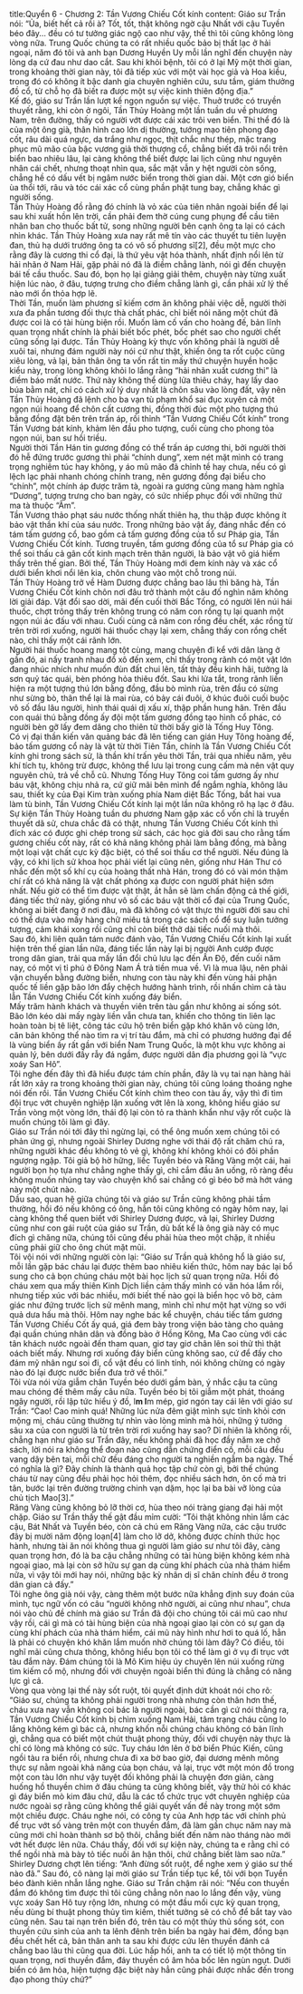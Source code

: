 title:Quyển 6 - Chương 2: Tần Vương Chiếu Cốt kính
content:
Giáo sư Trần nói: “Ủa, biết hết cả rồi à? Tốt, tốt, thật không ngờ cậu Nhất với cậu Tuyền béo đây... đều có tư tưởng giác ngộ cao như vậy, thế thì tôi cũng không lòng vòng nữa. Trung Quốc chúng ta có rất nhiều quốc bảo bị thất lạc ở hải ngoại, năm đó tôi và anh bạn Dương Huyền Uy mỗi lần nghĩ đến chuyện này lòng dạ cứ đau như dao cắt. Sau khi khỏi bệnh, tôi có ở lại Mỹ một thời gian, trong khoảng thời gian này, tôi đã tiếp xúc với một vài học giả và Hoa kiều, trong đó có không ít bậc danh gia chuyên nghiên cứu, sưu tầm, giám thưởng đồ cổ, từ chỗ họ đã biết ra được một sự việc kinh thiên động địa.”<br>Kế đó, giáo sư Trần lần lượt kể ngọn nguồn sự việc. Thuở trước có truyền thuyết rằng, khi còn ở ngôi, Tần Thủy Hoàng một lần tuần du về phương Nam, trên đường, thấy có người vớt được cái xác trôi ven biển. Thi thể đó là của một ông già, thân hình cao lớn dị thường, tướng mạo tiên phong đạo cốt, râu dài quá ngực, da trắng như ngọc, thịt chắc như thép, mặc trang phục mũ mão của bậc vương giả thời thượng cổ, chẳng biết đã trôi nổi trên biển bao nhiêu lâu, lại càng không thể biết được lai lịch cũng như nguyên nhân cái chết, nhưng thoạt nhìn qua, sắc mặt vẫn y hệt người còn sống, chẳng hề có dấu vết bị ngâm nước biển trong thời gian dài. Một cơn gió biển ùa thổi tới, râu và tóc cái xác cổ cùng phần phật tung bay, chẳng khác gì người sống.<br>Tần Thủy Hoàng đồ rằng đó chính là vỏ xác của tiên nhân ngoài biển để lại sau khi xuất hồn lên trời, cần phải đem thờ cúng cung phụng để cầu tiên nhân ban cho thuốc bất tử, song những người bên cạnh ông ta lại có cách nhìn khác. Tần Thủy Hoàng xưa nay rất mê tín vào các thuyết tu tiên luyện đan, thủ hạ dưới trướng ông ta có vô số phương sĩ[2], đều một mực cho rằng đây là cương thi cổ đại, là thứ yêu vật hóa thành, nhất định nổi lên từ hải nhãn ở Nam Hải, gặp phải nó đã là điềm chẳng lành, nói gì đến chuyện bái tế cầu thuốc. Sau đó, bọn họ lại giảng giải thêm, chuyện này từng xuất hiện lúc nào, ở đâu, tượng trưng cho điềm chẳng lành gì, cần phải xử lý thế nào mới ổn thỏa hợp lẽ.<br>Thời Tần, muốn làm phương sĩ kiếm cơm ăn không phải việc dễ, người thời xưa đa phần tương đối thực thà chất phác, chỉ biết nói năng một chút đã được coi là có tài hùng biện rồi. Muốn làm cố vấn cho hoàng đế, bản lĩnh quan trọng nhất chính là phải biết bốc phét, bốc phét sao cho người chết cũng sống lại được. Tần Thủy Hoàng kỳ thực vốn không phải là người dễ xuôi tai, nhưng đám người này nói cứ như thật, khiến ông ta rốt cuộc cũng xiêu lòng, vả lại, bản thân ông ta vốn rất tin mấy thứ chuyện huyền hoặc kiểu này, trong lòng không khỏi lo lắng rằng “hải nhãn xuất cương thi” là điềm báo mất nước. Thứ này không thể dùng lửa thiêu cháy, hay lấy dao búa bằm nát, chỉ có cách xử lý duy nhất là chôn sâu vào lòng đất, vậy nên Tần Thủy Hoàng đã lệnh cho ba vạn tù phạm khổ sai đục xuyên cả một ngọn núi hoang để chôn cất cương thi, đồng thời đúc một pho tượng thú bằng đồng đặt bên trên trấn áp, rồi thỉnh “Tần Vương Chiếu Cốt kính” trong Tần Vương bát kính, khảm lên đầu pho tượng, cuối cùng cho phong tỏa ngọn núi, ban sư hồi triều.<br>Người thời Tần Hán tin gương đồng có thể trấn áp cương thi, bởi người thời đó hễ đứng trước gương thì phải “chính dung”, xem nét mặt mình có trang trọng nghiêm túc hay không, y áo mũ mão đã chỉnh tề hay chưa, nếu có gì lệch lạc phải nhanh chóng chỉnh trang, nên gương đồng đại biểu cho “chính”, một chính áp được trăm tà, ngoài ra gương cũng mang hàm nghĩa “Dương”, tượng trưng cho ban ngày, có sức nhiếp phục đối với những thứ ma tà thuộc “Âm”.<br>Tần Vương thảo phạt sáu nước thống nhất thiên hạ, thu thập được không ít bảo vật thần khí của sáu nước. Trong những bảo vật ấy, đáng nhắc đến có tám tấm gương cổ, bao gồm cả tấm gương đồng của tổ sư Pháp gia, Tần Vương Chiếu Cốt kính. Tương truyền, tấm gương đồng của tổ sư Pháp gia có thể soi thấu cả gân cốt kinh mạch trên thân người, là bảo vật vô giá hiếm thấy trên thế gian. Bởi thế, Tần Thủy Hoàng mới đem kính này và xác cổ dưới biển khơi nổi lên kia, chôn chung vào một chỗ trong núi.<br>Tần Thủy Hoàng trở về Hàm Dương được chẳng bao lâu thì băng hà, Tần Vương Chiếu Cốt kính chôn nơi đâu trở thành một câu đố nghìn năm không lời giải đáp. Vật đổi sao dời, mãi đến cuối thời Bắc Tống, có người lên núi hái thuốc, chợt trông thấy trên không trung có năm con rồng tụ lại quanh một ngọn núi ác đấu với nhau. Cuối cùng cả năm con rồng đều chết, xác rồng từ trên trời rơi xuống, người hái thuốc chạy lại xem, chẳng thấy con rồng chết nào, chỉ thấy một cái rãnh lớn.<br>Người hái thuốc hoang mang tột cùng, mang chuyện đi kể với dân làng ở gần đó, ai nấy tranh nhau đổ xô đến xem, chỉ thấy trong rãnh có một vật lớn đang nhúc nhích như muốn đùn đất chui lên, tất thảy đều kinh hãi, tưởng là sơn quỷ tác quái, bèn phóng hỏa thiêu đốt. Sau khi lửa tắt, trong rãnh liền hiện ra một tượng thú lớn bằng đồng, đầu bò mình rùa, trên đầu có sừng như sừng bò, thân thể lại là mai rùa, có bảy cái đuôi, ở khúc đuôi cuối buộc vô số đầu lâu người, hình thái quái dị xấu xí, thập phần hung hãn. Trên đầu con quái thú bằng đồng ấy đội một tấm gương đồng tạo hình cổ phác, có người bèn gỡ lấy đem dâng cho thiên tử thời bấy giờ là Tống Huy Tông.<br>Có vị đại thần kiến văn quảng bác đã lên tiếng can gián Huy Tông hoàng đế, bảo tấm gương cổ này là vật từ thời Tiên Tần, chính là Tần Vương Chiếu Cốt kính ghi trong sách sử, là thần khí trấn yêu thời Tần, trải qua nhiều năm, yêu khí tích tụ, không trừ được, không thể lưu lại trong cung cấm mà nên vật quy nguyên chủ, trả về chỗ cũ. Nhưng Tống Huy Tông coi tấm gương ấy như báu vật, không chịu nhả ra, cứ giữ mãi bên mình để ngắm nghía, không lâu sau, thiết kỵ của Đại Kim tràn xuống phía Nam diệt Bắc Tống, bắt hai vua làm tù binh, Tần Vương Chiếu Cốt kính lại một lần nữa không rõ hạ lạc ở đâu.<br>Sự kiện Tần Thủy Hoàng tuần du phương Nam gặp xác cổ vốn chỉ là truyền thuyết dã sử, chưa chắc đã có thật, nhưng Tần Vương Chiếu Cốt kính thì đích xác có được ghi chép trong sử sách, các học giả đời sau cho rằng tấm gương chiếu cốt này, rất có khả năng không phải làm bằng đồng, mà bằng một loại vật chất cực kỳ đặc biệt, có thể soi thấu cơ thể người. Nếu đúng là vậy, có khi lịch sử khoa học phải viết lại cũng nên, giống như Hán Thư có nhắc đến một số khí cụ của hoàng thất nhà Hán, trong đó có vài món thậm chí rất có khả năng là vật chất phóng xạ được con người phát hiện sớm nhất. Nếu giờ có thể tìm được vật thật, ắt hẳn sẽ làm chấn động cả thế giới, đáng tiếc thứ này, giống như vô số các báu vật thời cổ đại của Trung Quốc, không ai biết đang ở nơi đâu, mà đã không có vật thực thì người đời sau chỉ có thể dựa vào mấy hàng chữ miêu tả trong các sách cổ để suy luận tưởng tượng, cảm khái xong rồi cũng chỉ còn biết thở dài tiếc nuối mà thôi.<br>Sau đó, khi liên quân tám nước đánh vào, Tần Vương Chiếu Cốt kính lại xuất hiện trên thế gian lần nữa, đáng tiếc lần này lại bị người Anh cướp được trong dân gian, trải qua mấy lần đổi chủ lưu lạc đến Ấn Độ, đến cuối năm nay, có một vị tỉ phú ở Đông Nam Á trả tiền mua về. Vì là mua lậu, nên phải vận chuyển bằng đường biển, nhưng con tàu này khi đến vùng hải phận quốc tế liền gặp bão lớn đẩy chệch hướng hành trình, rồi nhấn chìm cả tàu lẫn Tần Vương Chiếu Cốt kính xuống đáy biển.<br>Mấy trăm hành khách và thuyền viên trên tàu gần như không ai sống sót. Bão lớn kéo dài mấy ngày liền vẫn chưa tan, khiến cho thông tin liên lạc hoàn toàn bị tê liệt, công tác cứu hộ trên biển gặp khó khăn vô cùng lớn, căn bản không thể nào tìm ra vị trí tàu đắm, mà chỉ có phương hướng đại để là vùng biển ấy rất gần với biển Nam Trung Quốc, là một khu vực không ai quản lý, bên dưới đầy rẫy đá ngầm, được người dân địa phương gọi là “vực xoáy San Hô”.<br>Tôi nghe đến đây thì đã hiểu được tám chín phần, đây là vụ tai nạn hàng hải rất lớn xảy ra trong khoảng thời gian này, chúng tôi cũng loáng thoáng nghe nói đến rồi. Tần Vương Chiếu Cốt kính chìm theo con tàu ấy, vậy thì đi tìm đội trục vớt chuyên nghiệp lặn xuống vớt lên là xong, không hiểu giáo sư Trần vòng một vòng lớn, thái độ lại còn tỏ ra thành khẩn như vậy rốt cuộc là muốn chúng tôi làm gì đây.<br>Giáo sư Trần nói tới đây thì ngừng lại, có thể ông muốn xem chúng tôi có phản ứng gì, nhưng ngoài Shirley Dương nghe với thái độ rất chăm chú ra, những người khác đều không tỏ vẻ gì, không khí không khỏi có đôi phần ngượng ngập. Tôi giả bộ hờ hững, liếc Tuyền béo và Răng Vàng một cái, hai người bọn họ tựa như chẳng nghe thấy gì, chỉ cắm đầu ăn uống, rõ ràng đều không muốn nhúng tay vào chuyện khổ sai chẳng có gì béo bở mà hớt váng này một chút nào.<br>Dầu sao, quan hệ giữa chúng tôi và giáo sư Trần cũng không phải tầm thường, hồi đó nếu không có ông, hẳn tôi cũng không có ngày hôm nay, lại càng không thể quen biết với Shirley Dương được, vả lại, Shirley Dương cũng như con gái ruột của giáo sư Trần, dù bất kể là ông già này có mục đích gì chăng nữa, chúng tôi cũng đều phải hùa theo một chặp, ít nhiều cũng phải giữ cho ông chút mặt mũi.<br>Tôi vội nói với những người còn lại: “Giáo sư Trần quả không hổ là giáo sư, mỗi lần gặp bác cháu lại được thêm bao nhiêu kiến thức, hôm nay bác lại bổ sung cho cả bọn chúng cháu một bài học lịch sử quan trọng nữa. Hồi đó cháu xem qua mấy thiên Kinh Dịch liền cảm thấy mình có văn hóa lắm rồi, nhưng tiếp xúc với bác nhiều, mới biết thế nào gọi là biển học vô bờ, cảm giác như đứng trước lịch sử mênh mang, mình chỉ như một hạt vừng so với quả dưa hấu mà thôi. Hôm nay nghe bác kể chuyện, cháu tiếc tấm gương Tần Vương Chiếu Cốt ấy quá, giá đem bày trong viện bảo tàng cho quảng đại quần chúng nhân dân và đồng bào ở Hồng Kông, Ma Cao cùng với các tân khách nước ngoài đến tham quan, giơ tay giơ chân lên soi thử thì thật oách biết mấy. Nhưng rơi xuống đáy biển cũng không sao, cứ để đấy cho đám mỹ nhân ngư soi đi, cổ vật đều có linh tính, nói không chừng có ngày nào đó lại được nước biển đưa trở về thôi.”<br>Tôi vừa nói vừa giẫm chân Tuyền béo dưới gầm bàn, ý nhắc cậu ta cũng mau chóng đế thêm mấy câu nữa. Tuyền béo bị tôi giẫm một phát, thoáng ngây người, rồi lập tức hiểu ý đồ, l**m l**m mép, giơ ngón tay cái lên với giáo sư Trần: “Cao! Cao minh quá! Những lúc nửa đêm giật mình sực tỉnh khỏi cơn mộng mị, cháu cũng thường tự nhìn vào lòng mình mà hỏi, những ý tưởng sâu xa của con người là từ trên trời rơi xuống hay sao? Dĩ nhiên là không rồi, chẳng hạn như giáo sư Trần đây, nếu không phải đã học đầy năm xe chở sách, lời nói ra không thể đoạn nào cũng dẫn chứng điển cố, mỗi câu đều vang dậy bên tai, mỗi chữ đều đáng cho người ta nghiền ngẫm ba ngày. Thế có nghĩa là gì? Đây chính là thành quả học tập chứ còn gì, bởi thế chúng cháu từ nay cũng đều phải học hỏi thêm, đọc nhiều sách hơn, ôn cố mà tri tân, bước lại trên đường trường chinh vạn dặm, học lại ba bài vỡ lòng của chủ tịch Mao[3].”<br>Răng Vàng cũng không bỏ lỡ thời cơ, hùa theo nói tràng giang đại hải một chặp. Giáo sư Trần thấy thế gật đầu mỉm cười: “Tôi thật không nhìn lầm các cậu, Bát Nhất và Tuyền béo, còn cả chú em Răng Vàng nữa, các cậu trước đây bị mười năm động loạn[4] làm cho lỡ dở, không được chính thức học hành, nhưng tài ăn nói không thua gì người làm giáo sư như tôi đây, càng quan trọng hơn, đó là ba cậu chẳng những có tài hùng biện không kém nhà ngoại giao, mà lại còn sở hữu sự gan dạ cùng khí phách của nhà thám hiểm nữa, vì vậy tôi mới hay nói, những bậc kỳ nhân dị sĩ chân chính đều ở trong dân gian cả đấy.”<br>Tôi nghe ông già nói vậy, càng thêm một bước nữa khẳng định suy đoán của mình, tục ngữ vốn có câu “người không nhờ người, ai cũng như nhau”, chưa nói vào chủ đề chính mà giáo sư Trần đã đội cho chúng tôi cái mũ cao như vậy rồi, cái gì mà có tài hùng biện của nhà ngoại giao lại còn có sự gan dạ cùng khí phách của nhà thám hiểm, cái mũ này hình như hơi to quá lố, hẳn là phải có chuyện khó khăn lắm muốn nhờ chúng tôi làm đây? Có điều, tôi nghĩ mãi cũng chưa thông, không hiểu bọn tôi có thể làm gì ở vụ đi trục vớt tàu đắm này. Đám chúng tôi là Mô Kim hiệu úy chuyên lên núi xuống rừng tìm kiếm cổ mộ, nhưng đối với chuyện ngoài biển thì đúng là chẳng có năng lực gì cả.<br>Vòng qua vòng lại thế này sốt ruột, tôi quyết định dứt khoát nói cho rõ: “Giáo sư, chúng ta không phải người trong nhà nhưng còn thân hơn thế, cháu xưa nay vẫn không coi bác là người ngoài, bác cần gì cứ nói thẳng ra, Tần Vương Chiếu Cốt kính bị chìm xuống Nam Hải, tâm trạng cháu cũng lo lắng không kém gì bác cả, nhưng khốn nỗi chúng cháu không có bản lĩnh gì, chẳng qua có biết một chút thuật phong thủy, đối với chuyện này thực là chỉ có lòng mà không có sức. Tuy cháu lớn lên ở bờ biển Phúc Kiến, cũng ngồi tàu ra biển rồi, nhưng chưa đi xa bờ bao giờ, đại dương mênh mông thực sự nằm ngoài khả năng của bọn cháu, vả lại, trục vớt một món đồ trong một con tàu lớn như vậy tuyệt đối không phải là chuyện đơn giản, càng huống hồ thuyền chìm ở đâu chúng ta cũng không biết, vậy thử hỏi có khác gì đáy biển mò kim đâu chứ, dẫu là các tổ chức trục vớt chuyên nghiệp của nước ngoài sợ rằng cũng không thể giải quyết vấn đề này trong một sớm một chiều được. Cháu nghe nói, có công ty của Anh hợp tác với chính phủ để trục vớt số vàng trên một con thuyền đắm, đã làm gần chục năm nay mà cũng mới chỉ hoàn thành sơ bộ thôi, chẳng biết đến năm nào tháng nào mới vớt hết được lên nữa. Cháu thấy, đối với sự kiện này, chúng ta e rằng chỉ có thể ngồi nhà mà bày tỏ tiếc nuối ân hận thôi, chứ chẳng biết làm sao nữa.”<br>Shirley Dương chợt lên tiếng: “Anh đừng sốt ruột, để nghe xem ý giáo sư thế nào đã.” Sau đó, cô nàng lại mời giáo sư Trần tiếp tục kể, tôi với bọn Tuyền béo đành kiên nhẫn lắng nghe. Giáo sư Trần chậm rãi nói: “Nếu con thuyền đắm đó không tìm được thì tôi cũng chẳng nôn nao lo lắng đến vậy, vùng vực xoáy San Hô tuy rộng lớn, nhưng có một đầu mối cực kỳ quan trọng, nếu dùng bí thuật phong thủy tìm kiếm, thiết tưởng sẽ có chỗ để bắt tay vào cũng nên. Sau tai nạn trên biển đó, trên tàu có một thủy thủ sống sót, con thuyền cứu sinh của anh ta lênh đênh trên biển ba ngày hai đêm, đồng bạn đều chết hết cả, bản thân anh ta sau khi được cứu lên thuyền đánh cá chẳng bao lâu thì cũng qua đời. Lúc hấp hối, anh ta có tiết lộ một thông tin quan trọng, nơi thuyền đắm, đáy thuyền có âm hỏa bốc lên ngùn ngụt. Dưới biển có âm hỏa, hiện tượng đặc biệt này hẳn cũng phải được nhắc đến trong đạo phong thủy chứ?”